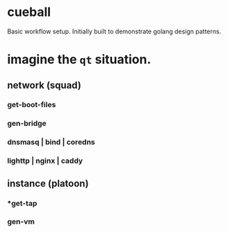# cueball
Basic workflow setup. Initially built to demonstrate golang design patterns.


# imagine the `qt` situation.
## network (squad)
### get-boot-files
### gen-bridge
### dnsmasq | bind | coredns
### lighttp | nginx | caddy
## instance (platoon)
### *get-tap
### gen-vm







